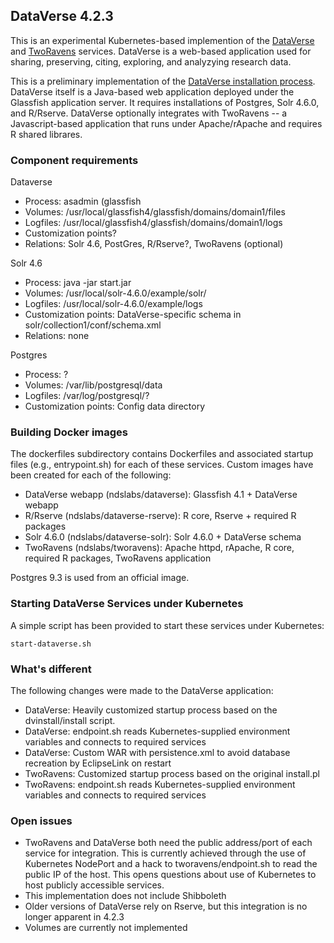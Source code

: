 ## DataVerse 4.2.3

This is an experimental Kubernetes-based implemention of the [DataVerse](http://dataverse.org/) and [TwoRavens](http://datascience.iq.harvard.edu/about-tworavens) services. DataVerse is a web-based application used for sharing, preserving, citing, exploring, and analyzying research data. 

This is a preliminary implementation of the [DataVerse installation process](http://guides.dataverse.org/en/latest/installation/). DataVerse itself is a Java-based web application deployed under the Glassfish application server. It requires installations of Postgres, Solr 4.6.0, and R/Rserve. DataVerse optionally integrates with TwoRavens -- a Javascript-based application that runs under Apache/rApache and requires R shared librares.

### Component requirements

Dataverse
* Process: asadmin (glassfish
* Volumes: /usr/local/glassfish4/glassfish/domains/domain1/files
* Logfiles: /usr/local/glassfish4/glassfish/domains/domain1/logs
* Customization points?
* Relations: Solr 4.6, PostGres, R/Rserve?, TwoRavens (optional)

Solr 4.6
* Process: java -jar start.jar
* Volumes: /usr/local/solr-4.6.0/example/solr/
* Logfiles: /usr/local/solr-4.6.0/example/logs
* Customization points: DataVerse-specific schema in solr/collection1/conf/schema.xml
* Relations: none

Postgres
* Process: ?
* Volumes: /var/lib/postgresql/data  
* Logfiles: /var/log/postgresql/?
* Customization points: Config data directory




### Building Docker images
The dockerfiles subdirectory contains Dockerfiles and associated startup files (e.g., entrypoint.sh) for each of these services. Custom images have been created for each of the following:

* DataVerse webapp (ndslabs/dataverse): Glassfish 4.1 + DataVerse webapp
* R/Rserve (ndslabs/dataverse-rserve): R core, Rserve + required R packages
* Solr 4.6.0 (ndslabs/dataverse-solr): Solr 4.6.0 + DataVerse schema
* TwoRavens (ndslabs/tworavens): Apache httpd, rApache, R core, required R packages, TwoRavens application

Postgres 9.3 is used from an official image. 

### Starting DataVerse Services under Kubernetes

A simple script has been provided to start these services under Kubernetes:

```
start-dataverse.sh
```

### What's different
The following changes were made to the DataVerse application:
* DataVerse: Heavily customized startup process based on the dvinstall/install script.
* DataVerse: endpoint.sh reads Kubernetes-supplied environment variables and connects to required services
* DataVerse: Custom WAR with persistence.xml to avoid database recreation by EclipseLink on restart
* TwoRavens: Customized startup process based on the original install.pl
* TwoRavens: endpoint.sh reads Kubernetes-supplied environment variables and connects to required services


### Open issues

* TwoRavens and DataVerse both need the public address/port of each service for integration.  This is currently achieved through the use of Kubernetes NodePort and a hack to tworavens/endpoint.sh to read the public IP of the host. This opens questions about use of Kubernetes to host publicly accessible services.
* This implementation does not include Shibboleth
* Older versions of DataVerse rely on Rserve, but this integration is no longer apparent in 4.2.3
* Volumes are currently not implemented

